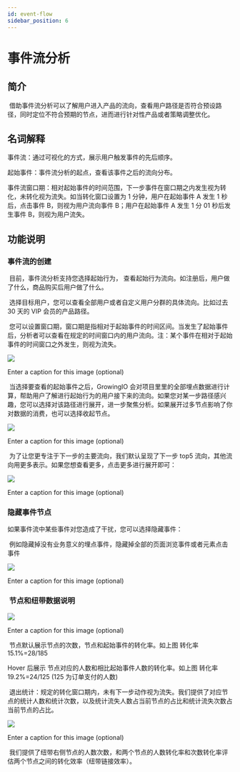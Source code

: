 ```yaml
---
id: event-flow
sidebar_position: 6
---
```


# 事件流分析

## 简介[](#jian-jie)

‌ 借助事件流分析可以了解用户进入产品的流向，查看用户路径是否符合预设路径，同时定位不符合预期的节点，进而进行针对性产品或者策略调整优化。

## 名词解释[](#ming-ci-jie-shi)

事件流：通过可视化的方式，展示用户触发事件的先后顺序。

起始事件：事件流分析的起点，查看该事件之后的流向分布。

事件流窗口期：相对起始事件的时间范围，下一步事件在窗口期之内发生视为转化，未转化视为流失。如当转化窗口设置为 1 分钟，用户在起始事件 A 发生 1 秒后，点击事件 B，则视为用户流向事件 B；用户在起始事件 A 发生 1 分 01 秒后发生事件 B，则视为用户流失。

## 功能说明[](#gong-neng-shuo-ming)

### 事件流的创建[](#shi-jian-liu-de-chuang-jian)

‌ 目前，事件流分析支持您选择起始行为， 查看起始行为流向。如注册后，用户做了什么，商品购买后用户做了什么。

‌ 选择目标用户，您可以查看全部用户或者自定义用户分群的具体流向。比如过去 30 天的 VIP 会员的产品路径。

‌ 您可以设置窗口期，窗口期是指相对于起始事件的时间区间。当发生了起始事件后，分析者可以查看在规定的时间窗口内的用户流向。注：某个事件在相对于起始事件的时间窗口之外发生，则视为流失。

![](/img/assetsop-MguACBZstjXsH0HZJf_-MguCL1u4-udgKP67r8-0.png)

Enter a caption for this image (optional)

‌ 当选择要查看的起始事件之后，GrowingIO 会对项目里里的全部埋点数据进行计算，帮助用户了解进行起始行为的用户接下来的流向。如果您对某一步路径感兴趣，您可以选择对该路径进行展开，进一步聚焦分析。如果展开过多节点影响了你对数据的消费，也可以选择收起节点。

![](/img/assetsop-MguACBZstjXsH0HZJf_-MguCL1vyzBPLmnB5gk01.png)

Enter a caption for this image (optional)

‌ 为了让您更专注于下一步的主要流向，我们默认呈现了下一步 top5 流向，其他流向用更多表示。如果您想查看更多，点击更多进行展开即可：

![](/img/assetsop-MguACBZstjXsH0HZJf_-MguCL1wuLSiKyo1E_u92.png)

Enter a caption for this image (optional)
‌

### 隐藏事件节点[](#yin-cang-shi-jian-jie-dian)

如果事件流中某些事件对您造成了干扰，您可以选择隐藏事件：

‌ 例如隐藏掉没有业务意义的埋点事件，隐藏掉全部的页面浏览事件或者元素点击事件

![](/img/assetsop-MguACBZstjXsH0HZJf_-MguCL1xp6VnnqRSWzDa3.png)

Enter a caption for this image (optional)

### ‌ 节点和纽带数据说明[](#jie-dian-he-niu-dai-shu-ju-shuo-ming)

![](/img/assetsop-MguACBZstjXsH0HZJf_-MguCL1yloRukMvS__9U4.png)

Enter a caption for this image (optional)

‌ 节点默认展示节点的次数，节点和起始事件的转化率。如上图 转化率 15.1%=28/185

‌Hover 后展示 节点对应的人数和相比起始事件人数的转化率。如上图 转化率 19.2%=24/125 (125 为订单支付的人数)

‌ 退出统计：规定的转化窗口期内，未有下一步动作视为流失。我们提供了对应节点的统计人数和统计次数，以及统计流失人数占当前节点的占比和统计流失次数占当前节点的占比。

![](/img/assetsop-MguACBZstjXsH0HZJf_-MguCL1zIuW5dVKV1kJi5.png)

Enter a caption for this image (optional)

‌ 我们提供了纽带右侧节点的人数次数，和两个节点的人数转化率和次数转化率评估两个节点之间的转化效率（纽带链接效率）。
